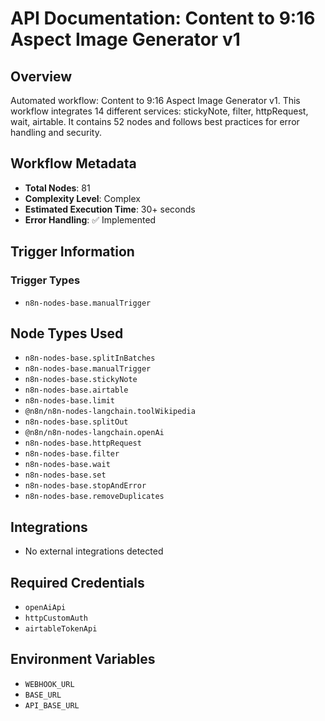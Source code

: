 # API Documentation: Content to 9:16 Aspect Image Generator v1

## Overview
Automated workflow: Content to 9:16 Aspect Image Generator v1. This workflow integrates 14 different services: stickyNote, filter, httpRequest, wait, airtable. It contains 52 nodes and follows best practices for error handling and security.

## Workflow Metadata
- **Total Nodes**: 81
- **Complexity Level**: Complex
- **Estimated Execution Time**: 30+ seconds
- **Error Handling**: ✅ Implemented

## Trigger Information
### Trigger Types
- `n8n-nodes-base.manualTrigger`

## Node Types Used
- `n8n-nodes-base.splitInBatches`
- `n8n-nodes-base.manualTrigger`
- `n8n-nodes-base.stickyNote`
- `n8n-nodes-base.airtable`
- `n8n-nodes-base.limit`
- `@n8n/n8n-nodes-langchain.toolWikipedia`
- `n8n-nodes-base.splitOut`
- `@n8n/n8n-nodes-langchain.openAi`
- `n8n-nodes-base.httpRequest`
- `n8n-nodes-base.filter`
- `n8n-nodes-base.wait`
- `n8n-nodes-base.set`
- `n8n-nodes-base.stopAndError`
- `n8n-nodes-base.removeDuplicates`

## Integrations
- No external integrations detected

## Required Credentials
- `openAiApi`
- `httpCustomAuth`
- `airtableTokenApi`

## Environment Variables
- `WEBHOOK_URL`
- `BASE_URL`
- `API_BASE_URL`
